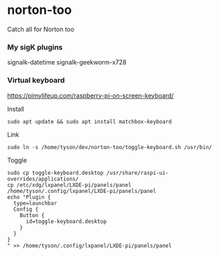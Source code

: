 # norton-too
Catch all for Norton too

### My sigK plugins
signalk-datetime
signalk-geekworm-x728

### Virtual keyboard
https://pimylifeup.com/raspberry-pi-on-screen-keyboard/  

Install
```
sudo apt update && sudo apt install matchbox-keyboard
```

Link
```
sudo ln -s /home/tyson/dev/norton-too/toggle-keyboard.sh /usr/bin/
```

Toggle
```
sudo cp toggle-keyboard.desktop /usr/share/raspi-ui-overrides/applications/
cp /etc/xdg/lxpanel/LXDE-pi/panels/panel /home/tyson/.config/lxpanel/LXDE-pi/panels/panel
echo "Plugin {
  type=launchbar
  Config {
    Button {
      id=toggle-keyboard.desktop
    }
  }
}
" >> /home/tyson/.config/lxpanel/LXDE-pi/panels/panel
```

